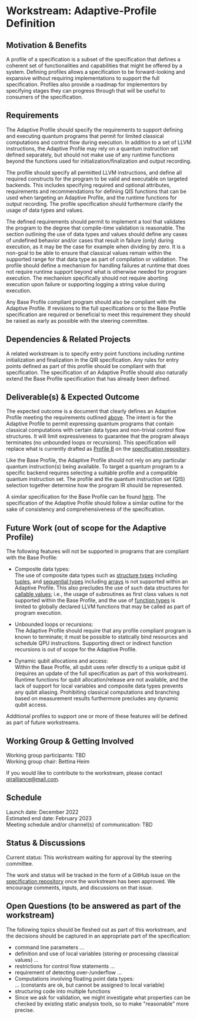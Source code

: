 # Workstream: Adaptive-Profile Definition

## Motivation & Benefits

A profile of a specification is a subset of the specification that defines a
coherent set of functionalities and capabilities that might be offered by a
system. Defining profiles allows a specification to be forward-looking and
expansive without requiring implementations to support the full specification.
Profiles also provide a roadmap for implementors by specifying stages they can
progress through that will be useful to consumers of the specification.

## Requirements

The Adaptive Profile should specify the requirements to support defining and
executing quantum programs that permit for limited classical computations and
control flow during execution. In addition to a set of LLVM instructions, the
Adaptive Profile may rely on a quantum instruction set defined separately, but
should not make use of any runtime functions beyond the functions used for
initialization/finalization and output recording.

The profile should specify all permitted LLVM instructions, and define all
required constructs for the program to be valid and executable on targeted
backends. This includes specifying required and optional attributes,
requirements and recommendations for defining QIS functions that can be used
when targeting an Adaptive Profile, and the runtime functions for output
recording. The profile specification should furthermore clarify the usage of
data types and values.

The defined requirements should permit to implement a tool that validates the
program to the degree that compile-time validation is reasonable. The section
outlining the use of data types and values should define any cases of undefined
behavior and/or cases that result in failure (only) during execution, as it may
be the case for example when dividing by zero. It is a non-goal to be able to
ensure that classical values remain within the supported range for that data
type as part of compilation or validation. The profile should define a mechanism
for handling failures at runtime that does not require runtime support beyond
what is otherwise needed for program execution. The mechanism specifically
should not require aborting execution upon failure or supporting logging a
string value during execution.

Any Base Profile compliant program should also be compliant with the Adaptive
Profile. If revisions to the full specifications or to the Base Profile
specification are required or beneficial to meet this requirement they should be
raised as early as possible with the steering committee.

## Dependencies & Related Projects

A related workstream is to specify entry point functions including runtime
initialization and finalization in the QIR specification. Any rules for entry
points defined as part of this profile should be compliant with that
specification. The specification of an Adaptive Profile should also naturally
extend the Base Profile specification that has already been defined.

## Deliverable(s) & Expected Outcome

The expected outcome is a document that clearly defines an Adaptive Profile
meeting the requirements outlined [above](#requirements). The intent is for the
Adaptive Profile to permit expressing quantum programs that contain classical
computations with certain data types and non-trivial control flow structures. It
will limit expressiveness to guarantee that the program always terminates (no
unbounded loops or recursions). This specification will replace what is
currently drafted as [Profile
B](https://github.com/qir-alliance/qir-spec/blob/main/specification/v0.1/7_Profiles.md#profile-a-basic-quantum-functionality)
on the [specification repository](https://github.com/qir-alliance/qir-spec).

Like the Base Profile, the Adaptive Profile should not rely on any particular
quantum instruction(s) being available. To target a quantum program to a
specific backend requires selecting a suitable profile and a compatible quantum
instruction set. The profile and the quantum instruction set (QIS) selection
together determine how the program IR should be represented.

A similar specification for the Base Profile can be found
[here](https://github.com/qir-alliance/qir-spec/blob/main/specification/under_development/profiles/Base_Profile.md).
The specification of the Adaptive Profile should follow a similar outline for
the sake of consistency and comprehensiveness of the specification.

## Future Work (out of scope for the Adaptive Profile)

The following features will not be supported in programs that are compliant with
the Base Profile:

- Composite data types: <br/>
  The use of composite data types such as [structure
  types](https://llvm.org/doxygen/group__LLVMCCoreTypeStruct.html) including
  [tuples](https://github.com/qir-alliance/qir-spec/blob/main/specification/v0.1/1_Data_Types.md#tuples-and-user-defined-types),
  and [sequential
  types](https://llvm.org/doxygen/group__LLVMCCoreTypeSequential.html) including
  [arrays](https://github.com/qir-alliance/qir-spec/blob/main/specification/v0.1/1_Data_Types.md#arrays)
  is not supported within an Adaptive Profile. This also precludes the use of
  such data structures for [callable
  values](https://github.com/qir-alliance/qir-spec/blob/main/specification/v0.1/2_Callables.md);
  i.e., the usage of subroutines as first class values is not supported within
  the Base Profile, and the use of [function
  types](https://llvm.org/doxygen/group__LLVMCCoreTypeFunction.html) is limited
  to globally declared LLVM functions that may be called as part of program
  execution.

- Unbounded loops or recursions: <br/>
  The Adaptive Profile should require that any profile compliant program is
  known to terminate; it must be possible to statically bind resources and
  schedule QPU instructions. Supporting direct or indirect function recursions
  is out of scope for the Adaptive Profile.

- Dynamic qubit allocations and access: <br/>
  Within the Base Profile, all qubit uses refer directly to a unique qubit id
  (requires an update of the full specification as part of this workstream).
  Runtime functions for qubit allocation/release are not available, and the lack
  of support for local variables and composite data types prevents any qubit
  aliasing. Prohibiting classical computations and branching based on
  measurement results furthermore precludes any dynamic qubit access.

Additional profiles to support one or more of these features will be defined as
part of future workstreams.

## Working Group & Getting Involved

Working group participants: TBD <br/>
Working group chair: Bettina Heim

If you would like to contribute to the workstream, please contact
[qiralliance@mail.com](mailto:qiralliance@mail.com).

## Schedule

Launch date: December 2022 <br/>
Estimated end date: February 2023 <br/>
Meeting schedule and/or channel(s) of communication: TBD

## Status & Discussions

Current status: This workstream waiting for approval by the steering committee.

The work and status will be tracked in the form of a GitHub issue on the
[specification repository](https://github.com/qir-alliance/qir-spec) once the
workstream has been approved. We encourage comments, inputs, and discussions on
that issue.

## Open Questions (to be answered as part of the workstream)

The following topics should be fleshed out as part of this workstream, and the
decisions should be captured in an appropriate part of the specification:

- command line parameters ...
- definition and use of local variables (storing or processing classical values)
  ...
- restrictions for control flow statements ...
- requirement of detecting over-/underflow ...
- Computations involving floating point data types: <br/>
  ... (constants are ok, but cannot be assigned to local variable)
- structuring code into multiple functions
- Since we ask for validation, we might investigate what properties can be checked by existing static analysis tools, so to make "reasonable" more precise.
